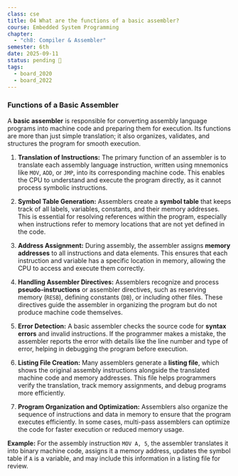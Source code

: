 ```yaml
---
class: cse
title: 04 What are the functions of a basic assembler?
course: Embedded System Programming
chapter:
  - "ch8: Compiler & Assembler"
semester: 6th
date: 2025-09-11
status: pending 🛑
tags:
  - board_2020
  - board_2022
---
```

### Functions of a Basic Assembler

A **basic assembler** is responsible for converting assembly language programs into machine code and preparing them for execution. Its functions are more than just simple translation; it also organizes, validates, and structures the program for smooth execution.

1. **Translation of Instructions:** The primary function of an assembler is to translate each assembly language instruction, written using mnemonics like `MOV`, `ADD`, or `JMP`, into its corresponding machine code. This enables the CPU to understand and execute the program directly, as it cannot process symbolic instructions.
    
2. **Symbol Table Generation:** Assemblers create a **symbol table** that keeps track of all labels, variables, constants, and their memory addresses. This is essential for resolving references within the program, especially when instructions refer to memory locations that are not yet defined in the code.
    
3. **Address Assignment:** During assembly, the assembler assigns **memory addresses** to all instructions and data elements. This ensures that each instruction and variable has a specific location in memory, allowing the CPU to access and execute them correctly.
    
4. **Handling Assembler Directives:** Assemblers recognize and process **pseudo-instructions** or assembler directives, such as reserving memory (`RESB`), defining constants (`DB`), or including other files. These directives guide the assembler in organizing the program but do not produce machine code themselves.
    
5. **Error Detection:** A basic assembler checks the source code for **syntax errors** and invalid instructions. If the programmer makes a mistake, the assembler reports the error with details like the line number and type of error, helping in debugging the program before execution.
    
6. **Listing File Creation:** Many assemblers generate a **listing file**, which shows the original assembly instructions alongside the translated machine code and memory addresses. This file helps programmers verify the translation, track memory assignments, and debug programs more efficiently.
    
7. **Program Organization and Optimization:** Assemblers also organize the sequence of instructions and data in memory to ensure that the program executes efficiently. In some cases, multi-pass assemblers can optimize the code for faster execution or reduced memory usage.  

**Example:** For the assembly instruction `MOV A, 5`, the assembler translates it into binary machine code, assigns it a memory address, updates the symbol table if `A` is a variable, and may include this information in a listing file for review.